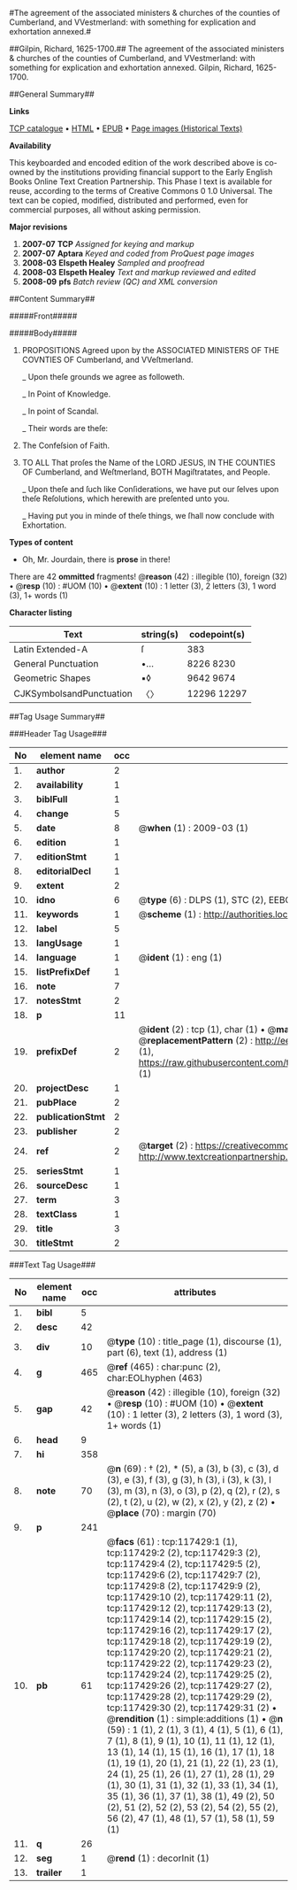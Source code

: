 #The agreement of the associated ministers & churches of the counties of Cumberland, and VVestmerland: with something for explication and exhortation annexed.#

##Gilpin, Richard, 1625-1700.##
The agreement of the associated ministers & churches of the counties of Cumberland, and VVestmerland: with something for explication and exhortation annexed.
Gilpin, Richard, 1625-1700.

##General Summary##

**Links**

[TCP catalogue](http://www.ota.ox.ac.uk/tcp/)  • 
[HTML](http://tei.it.ox.ac.uk/tcp/Texts-HTML/free/A86/A86016.html)  • 
[EPUB](http://tei.it.ox.ac.uk/tcp/Texts-EPUB/free/A86/A86016.epub) • 
[Page images (Historical Texts)](https://data.historicaltexts.jisc.ac.uk/view?pubId=eebo-99865192e&pageId=eebo-99865192e-117429-1)

**Availability**

This keyboarded and encoded edition of the
	       work described above is co-owned by the institutions
	       providing financial support to the Early English Books
	       Online Text Creation Partnership. This Phase I text is
	       available for reuse, according to the terms of Creative
	       Commons 0 1.0 Universal. The text can be copied,
	       modified, distributed and performed, even for
	       commercial purposes, all without asking permission.

**Major revisions**

1. __2007-07__ __TCP__ *Assigned for keying and markup*
1. __2007-07__ __Aptara__ *Keyed and coded from ProQuest page images*
1. __2008-03__ __Elspeth Healey__ *Sampled and proofread*
1. __2008-03__ __Elspeth Healey__ *Text and markup reviewed and edited*
1. __2008-09__ __pfs__ *Batch review (QC) and XML conversion*

##Content Summary##

#####Front#####

#####Body#####

1. PROPOSITIONS
Agreed upon by the
ASSOCIATED MINISTERS
OF THE
COVNTIES
OF
Cumberland, and VVeſtmerland.

    _ Upon theſe grounds we agree as followeth.

    _ In Point of Knowledge.

    _ In point of Scandal.

    _ Their words are theſe:

1. The Confeſsion of Faith.

1. TO ALL
That proſes the Name of the
LORD JESUS,
IN THE
COUNTIES
OF
Cumberland, and Weſtmerland,
BOTH
Magiſtratates, and People.

    _ Upon theſe and ſuch like Conſiderations, we have
put our ſelves upon theſe Reſolutions, which
herewith are preſented unto you.

    _ Having put you in minde of theſe things, we ſhall now conclude with
Exhortation.

**Types of content**

  * Oh, Mr. Jourdain, there is **prose** in there!

There are 42 **ommitted** fragments! 
 @__reason__ (42) : illegible (10), foreign (32)  •  @__resp__ (10) : #UOM (10)  •  @__extent__ (10) : 1 letter (3), 2 letters (3), 1 word (3), 1+ words (1)

**Character listing**


|Text|string(s)|codepoint(s)|
|---|---|---|
|Latin Extended-A|ſ|383|
|General Punctuation|•…|8226 8230|
|Geometric Shapes|▪◊|9642 9674|
|CJKSymbolsandPunctuation|〈〉|12296 12297|

##Tag Usage Summary##

###Header Tag Usage###

|No|element name|occ|attributes|
|---|---|---|---|
|1.|__author__|2||
|2.|__availability__|1||
|3.|__biblFull__|1||
|4.|__change__|5||
|5.|__date__|8| @__when__ (1) : 2009-03 (1)|
|6.|__edition__|1||
|7.|__editionStmt__|1||
|8.|__editorialDecl__|1||
|9.|__extent__|2||
|10.|__idno__|6| @__type__ (6) : DLPS (1), STC (2), EEBO-CITATION (1), PROQUEST (1), VID (1)|
|11.|__keywords__|1| @__scheme__ (1) : http://authorities.loc.gov/ (1)|
|12.|__label__|5||
|13.|__langUsage__|1||
|14.|__language__|1| @__ident__ (1) : eng (1)|
|15.|__listPrefixDef__|1||
|16.|__note__|7||
|17.|__notesStmt__|2||
|18.|__p__|11||
|19.|__prefixDef__|2| @__ident__ (2) : tcp (1), char (1)  •  @__matchPattern__ (2) : ([0-9\-]+):([0-9IVX]+) (1), (.+) (1)  •  @__replacementPattern__ (2) : http://eebo.chadwyck.com/downloadtiff?vid=$1&page=$2 (1), https://raw.githubusercontent.com/textcreationpartnership/Texts/master/tcpchars.xml#$1 (1)|
|20.|__projectDesc__|1||
|21.|__pubPlace__|2||
|22.|__publicationStmt__|2||
|23.|__publisher__|2||
|24.|__ref__|2| @__target__ (2) : https://creativecommons.org/publicdomain/zero/1.0/ (1), http://www.textcreationpartnership.org/docs/. (1)|
|25.|__seriesStmt__|1||
|26.|__sourceDesc__|1||
|27.|__term__|3||
|28.|__textClass__|1||
|29.|__title__|3||
|30.|__titleStmt__|2||


###Text Tag Usage###

|No|element name|occ|attributes|
|---|---|---|---|
|1.|__bibl__|5||
|2.|__desc__|42||
|3.|__div__|10| @__type__ (10) : title_page (1), discourse (1), part (6), text (1), address (1)|
|4.|__g__|465| @__ref__ (465) : char:punc (2), char:EOLhyphen (463)|
|5.|__gap__|42| @__reason__ (42) : illegible (10), foreign (32)  •  @__resp__ (10) : #UOM (10)  •  @__extent__ (10) : 1 letter (3), 2 letters (3), 1 word (3), 1+ words (1)|
|6.|__head__|9||
|7.|__hi__|358||
|8.|__note__|70| @__n__ (69) : † (2), * (5), a (3), b (3), c (3), d (3), e (3), f (3), g (3), h (3), i (3), k (3), l (3), m (3), n (3), o (3), p (2), q (2), r (2), s (2), t (2), u (2), w (2), x (2), y (2), z (2)  •  @__place__ (70) : margin (70)|
|9.|__p__|241||
|10.|__pb__|61| @__facs__ (61) : tcp:117429:1 (1), tcp:117429:2 (2), tcp:117429:3 (2), tcp:117429:4 (2), tcp:117429:5 (2), tcp:117429:6 (2), tcp:117429:7 (2), tcp:117429:8 (2), tcp:117429:9 (2), tcp:117429:10 (2), tcp:117429:11 (2), tcp:117429:12 (2), tcp:117429:13 (2), tcp:117429:14 (2), tcp:117429:15 (2), tcp:117429:16 (2), tcp:117429:17 (2), tcp:117429:18 (2), tcp:117429:19 (2), tcp:117429:20 (2), tcp:117429:21 (2), tcp:117429:22 (2), tcp:117429:23 (2), tcp:117429:24 (2), tcp:117429:25 (2), tcp:117429:26 (2), tcp:117429:27 (2), tcp:117429:28 (2), tcp:117429:29 (2), tcp:117429:30 (2), tcp:117429:31 (2)  •  @__rendition__ (1) : simple:additions (1)  •  @__n__ (59) : 1 (1), 2 (1), 3 (1), 4 (1), 5 (1), 6 (1), 7 (1), 8 (1), 9 (1), 10 (1), 11 (1), 12 (1), 13 (1), 14 (1), 15 (1), 16 (1), 17 (1), 18 (1), 19 (1), 20 (1), 21 (1), 22 (1), 23 (1), 24 (1), 25 (1), 26 (1), 27 (1), 28 (1), 29 (1), 30 (1), 31 (1), 32 (1), 33 (1), 34 (1), 35 (1), 36 (1), 37 (1), 38 (1), 49 (2), 50 (2), 51 (2), 52 (2), 53 (2), 54 (2), 55 (2), 56 (2), 47 (1), 48 (1), 57 (1), 58 (1), 59 (1)|
|11.|__q__|26||
|12.|__seg__|1| @__rend__ (1) : decorInit (1)|
|13.|__trailer__|1||
